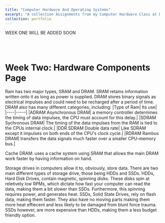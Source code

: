 ```yaml
---
title: "Computer Hardware And Operating Systems"
excerpt: "A collection Assignments from my Computer Hardware Class at Hocking College"
collection: portfolio
---
```



WEEK ONE WILL BE ADDED SOON

<a id="week_02"></a><br><br>
# Week Two: Hardware Components Page

Ram has two major types, SRAM and DRAM. SRAM retains information written onto it as long as power is supplied. DRAM stores binary signals as electrical impulses and could need to be recharged after a period of time.
DRAM also has many different categories, including:
|Type of Ram| Its use|
|----|-----|
|ADRAM Asynchronous DRAM| a memory controller determines the timing of data impulses, the CPU must account for this delay.|
|SDRAM Sychronous DRAM| The timing of the data impulses from the RAM is tied to the CPUs internal clock.|
|DDR SDRAM Double data rate| Like SDRAM except it impulses on both ends of the CPU's clock cycle.|
|RDRAM Rambus DRAM| transfers the data signals much faster over a smaller CPU-memory bus.|

Cache DRAM: uses a cache system using SRAM that allows the main DRAM work faster by having information on hand.

Storage drives in computers allow it to, obviously, store data. There are two main different types of storage drive, those being HDDs and SSDs. HDDs, Hard Disk Drives, contain magnetic, spinning disks. These disks spin at reletively low RPMs, which dictate how fast your computer can read the data, making them a bit slower than SSDs. Furthermore, this spinning requires power, and generates heat. SSDs, Solid State Drives, rely on flash data, making them faster. They also have no moving parts making them more heat effiecent and less likely to be damaged from blunt force trauma. SSDs however, are more expensive than HDDs, making them a less budget friendly option.
<Br><Br>


